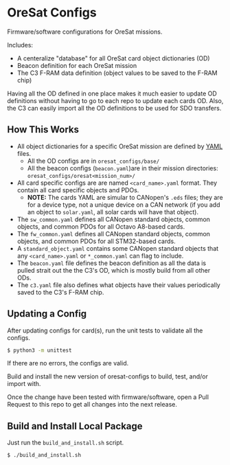 # OreSat Configs

Firmware/software configurations for OreSat missions.

Includes:

- A centeralize "database" for all OreSat card object dictionaries (OD)
- Beacon definition for each OreSat mission
- The C3 F-RAM data definition (object values to be saved to the F-RAM chip)

Having all the OD defined in one place makes it much easier to update
OD definitions without having to go to each repo to update each cards OD.
Also, the C3 can easily import all the OD definitions to be used for SDO
transfers.

## How This Works

- All object dictionaries for a specific OreSat mission are defined by [YAML]
  files.
  - All the OD configs are in `oresat_configs/base/`
  - All the beacon configs (`beacon.yaml`)are in their mission directories: 
    `oresat_configs/oresat<mission_num>/`
- All card specific configs are are named `<card_name>.yaml` format.
  They contain all card specific objects and PDOs.
  - **NOTE:** The cards YAML are simular to CANopen's `.eds` files; they are
    for a device type, not a unique device on a CAN network (if you add an
    object to `solar.yaml`, all solar cards will have that object).
- The `sw_common.yaml` defines all CANopen standard objects, common objects,
  and common PDOs for all Octavo A8-based cards.
- The `fw_common.yaml` defines all CANopen standard objects, common objects,
  and common PDOs for all STM32-based cards.
- A `standard_object.yaml` contains some CANopen standard objects that any
  `<card_name>.yaml` or `*_common.yaml` can flag to include.
- The `beacon.yaml` file defines the beacon definition as all the data is
  pulled strait out the the C3's OD, which is mostly build from all other ODs.
- The `c3.yaml` file also defines what objects have their values periodically
  saved to the C3's F-RAM chip.

## Updating a Config

After updating configs for card(s), run the unit tests to validate all the
configs.

```bash
$ python3 -m unittest
```

If there are no errors, the configs are valid.

Build and install the new version of oresat-configs to build, test, and/or
import with.

Once the change have been tested with firmware/software, open a Pull
Request to this repo to get all changes into the next release.

## Build and Install Local Package

Just run the `build_and_install.sh` script.

```bash
$ ./build_and_install.sh
```

[YAML]: https://en.wikipedia.org/wiki/YAML
